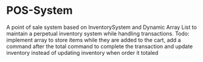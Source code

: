 # POS-System
A point of sale system based on InventorySystem and Dynamic Array List to maintain a perpetual inventory system while handling transactions.
 Todo: implement array to store items while they are added to the cart, add a command after the total command to complete the
 transaction and update inventory instead of updating inventory when order it totaled
